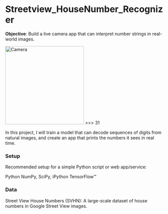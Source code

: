 # Streetview_HouseNumber_Recognizer

**Objective**: Build a live camera app that can interpret number strings in real-world images.


<img src="https://lh3.googleusercontent.com/KYNMyzs3qlkIs11aDbnRqd86JgojF4Ha-215a7JM4rIsJBl33omWPj7aV19e4TTeePHzO_RaKe5KvGq6KdSBr_AiH4m9cFj855L28-BHdKvSRQc1swkj4MmkCinyXuFhY5UzIII9" alt="Camera" style="width: 250px;"/> >>> 31


In this project, I will train a model that can decode sequences of digits from natural images, and create an app that prints the numbers it sees in real time. 

### Setup
Recommended setup for a simple Python script or web app/service:

Python
NumPy, SciPy, iPython
TensorFlow™

### Data
Street View House Numbers (SVHN): A large-scale dataset of house numbers in Google Street View images.
